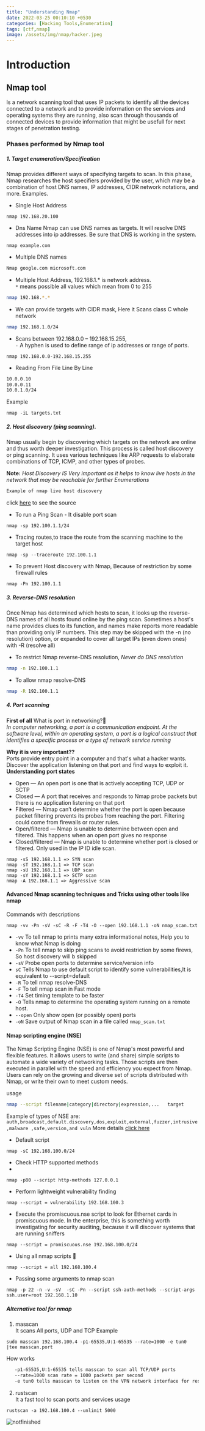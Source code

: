 ```yaml
---
title: "Understanding Nmap"
date: 2022-03-25 00:10:10 +0530
categories: [Hacking Tools,Enumeration]
tags: [ctf,nmap]
image: /assets/img/nmap/hacker.jpeg
---
```



# Introduction
## Nmap tool

Is a network scanning tool that uses IP packets to identify all the devices connected to a network and to provide information on the services and operating systems they are running, also scan through thousands of connected devices to provide information that might be usefull for next stages of penetration testing.

### Phases performed by Nmap tool

##### 1. Target enumeration/Specification

Nmap provides different ways of specifying targets to scan. In this phase, Nmap researches the host specifiers provided by the user, which may be a combination of host DNS names, IP addresses, CIDR network notations, and more. 
Examples.
- Single Host Address
```console
nmap 192.168.20.100
```
- Dns Name
Nmap can use DNS names as targets. It will resolve DNS addresses into ip addresses. Be sure that DNS is working in the system.
```console
nmap example.com
```
- Multiple DNS names
```bash
Nmap google.com microsoft.com
```
- Multiple Host Address, 192.168.1.* is network address.\
 `*` means possible all values which mean from 0 to 255
```bash
nmap 192.168.*.*
```
-  We can provide targets with CIDR mask, Here it Scans class C whole network
```bash
nmap 192.168.1.0/24
```
- Scans between 192.168.0.0 – 192.168.15.255,\
`-` A hyphen is used to define range of ip addresses or range of ports.
```console
nmap 192.168.0.0-192.168.15.255
```
- Reading From File Line By Line
```bash
10.0.0.10 
10.0.0.11
10.0.1.0/24
```
Example
```console
nmap -iL targets.txt
```

##### 2. Host discovery (ping scanning).
Nmap usually begin by discovering which targets on the network are online and thus worth deeper investigation. This process is called host discovery or ping scanning. It uses various techniques like ARP requests to elaborate combinations of TCP, ICMP, and other types of probes.

**Note:** *Host Discovery IS Very important as it helps to know live hosts in the network that may be reachable for further Enumerations*
```bash
Example of nmap live host discovery 
```
click [here](https://linuxhint.com/nmap-host-discovery-process/) to see the source
- To run a Ping Scan - It  disable port scan
```console
nmap -sp 192.100.1.1/24
```
- Tracing routes,to trace the route from the scanning machine to the target host
```console
nmap -sp --traceroute 192.100.1.1
```
- To prevent Host discovery with Nmap, Because of restriction by some firewall rules
```console
nmap -Pn 192.100.1.1
```

##### 3. Reverse-DNS resolution
Once Nmap has determined which hosts to scan, it looks up the reverse-DNS names of all hosts found online by the ping scan. Sometimes a host's name provides clues to its function, and names make reports more readable than providing only IP numbers. This step may be skipped with the -n (no resolution) option, or expanded to cover all target IPs (even down ones) with -R (resolve all)

- To restrict Nmap reverse-DNS resolution, *Never do DNS resolution*
```bash
nmap -n 192.100.1.1
```
- To allow nmap resolve-DNS
```bash
nmap -R 192.100.1.1
```
##### 4. Port scanning
**First of all** What is port in networking?🤔\
*In computer networking, a port is a communication endpoint. At the software level, within an operating system, a port is a logical construct that identifies a specific process or a type of network service running*

**Why it is very important??**\
Ports provide entry point in a computer and that's what a hacker wants. Discover the application listening on that port and find ways to exploit it.\
**Understanding port states**
- Open — An open port is one that is actively accepting TCP, UDP or SCTP
- Closed — A port that receives and responds to Nmap probe packets but there is no application listening on that port
- Filtered — Nmap can’t determine whether the port is open because packet filtering prevents its probes from reaching the port. Filtering could come from firewalls or router rules. 
- Open/filtered — Nmap is unable to determine between open and filtered. This happens when an open port gives no response
- Closed/filtered — Nmap is unable to determine whether port is closed or filtered. Only used in the IP ID idle scan.
```console
nmap -sS 192.168.1.1 => SYN scan
nmap -sT 192.168.1.1 => TCP scan
nmap -sU 192.168.1.1 => UDP scan
nmap -sY 192.168.1.1 => SCTP scan
nmap -A 192.168.1.1 => Aggressive scan
```

#### Advanced Nmap scanning techniques and Tricks using other tools like nmap
Commands with descriptions
```console
nmap -vv -Pn -sV -sC -R -F -T4 -O --open 192.168.1.1 -oN nmap_scan.txt
``` 
- `-vv` To tell nmap to  prints many extra informational notes, Help you to know what Nmap is doing 
- `-Pn` To tell nmap to skip ping scans to avoid restriction by some firews, So host discovery will b skipped
- `-sV` Probe open ports to determine service/version info
- `sC` Tells Nmap to use default script to identify some vulnerabilities,It is  equivalent to --script=default
- `-R` To tell nmap resolve-DNS
- `-F` To tell nmap scan in Fast mode
- `-T4` Set timing template  to be faster
- `-O` Tells nmap to determine the operating system running on a remote host. 
- `--open` Only show open (or possibly open) ports
- `-oN` Save output of Nmap scan in a file called `nmap_scan.txt`

#### Nmap scripting engine (NSE)
The Nmap Scripting Engine (NSE) is one of Nmap's most powerful and flexible features. It allows users to write (and share) simple scripts to automate a wide variety of networking tasks. Those scripts are then executed in parallel with the speed and efficiency you expect from Nmap. Users can rely on the growing and diverse set of scripts distributed with Nmap, or write their own to meet custom needs. 

usage
```bash
nmap --script filename|category|directory|expression,...   target 
```
Example of types of NSE are:\
```auth,broadcast,default.discovery,dos,exploit,external,fuzzer,intrusive,malware ,safe,version,and vuln```
More details [click here](https://www.tecmint.com/use-nmap-script-engine-nse-scripts-in-linux/)

- Default script 

```concole
nmap -sC 192.168.100.0/24
```
- Check HTTP supported methods
-
```console
nmap -p80 --script http-methods 127.0.0.1
```
- Perform  lightweight vulnerability finding 

```console
nmap --script = vulnerability 192.168.100.3
```
- Execute the promiscuous.nse script to look for Ethernet cards in promiscuous mode. In the enterprise, this is something worth investigating for security auditing, because it will discover systems that are running sniffers
```console
nmap --script = promiscuous.nse 192.168.100.0/24
```
- Using all nmap scripts 🤣
```console
nmap --script = all 192.168.100.4
```
- Passing some arguments to nmap scan 
```console
nmap -p 22 -n -v -sV  -sC -Pn --script ssh-auth-methods --script-args ssh.user=root 192.168.1.10
```
##### Alternative tool for nmap
1. masscan\
It scans All ports, UDP and TCP
Example
```console
sudo masscan 192.168.100.4 -p1-65535,U:1-65535 --rate=1000 -e tun0 |tee masscan.port
 ```
 How works
```bash
   -p1-65535,U:1-65535 tells masscan to scan all TCP/UDP ports
   --rate=1000 scan rate = 1000 packets per second
   -e tun0 tells masscan to listen on the VPN network interface for responses
```
2.  rustscan\
It a fast tool to scan ports and services 
usage
```console
rustscan -a 192.168.100.4 --unlimit 5000
```


![notfinished](/assets/img/nmap/notfinished.jpeg)

